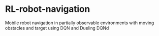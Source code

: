 # RL-robot-navigation
Mobile robot navigation in partially observable environments with moving obstacles and target using DQN and Dueling DQNd 
